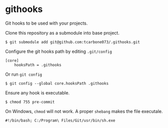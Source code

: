 # githooks
Git hooks to be used with your projects.

Clone this repository as a submodule into base project.
```shell
$ git submodule add git@github.com:tcarbone073/.githooks.git
```

Configure the git hooks path by editing `.git/config`
```shell
[core]
    hooksPath = .githooks
```

Or run `git config`
```shell
$ git config --global core.hooksPath .githooks
```

Ensure any hook is executable.
```shell
$ chmod 755 pre-commit
```

On Windows, `chmod` will not work. A proper `shebang` makes the file executale.
```shell
#!/bin/bash; C:/Program\ Files/Git/usr/bin/sh.exe
```